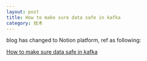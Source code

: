 ```yaml
---
layout: post
title: How to make sure data safe in kafka
category: 技术
---
```


blog has changed to Notion platform, ref as following:

[How to make sure data safe in kafka](https://different-slice-f4c.notion.site/how-to-make-sure-data-safe-in-kafka-sync-flush-to-disk-160d06ff984c80dea6addc7fa60985b8?pvs=4
)